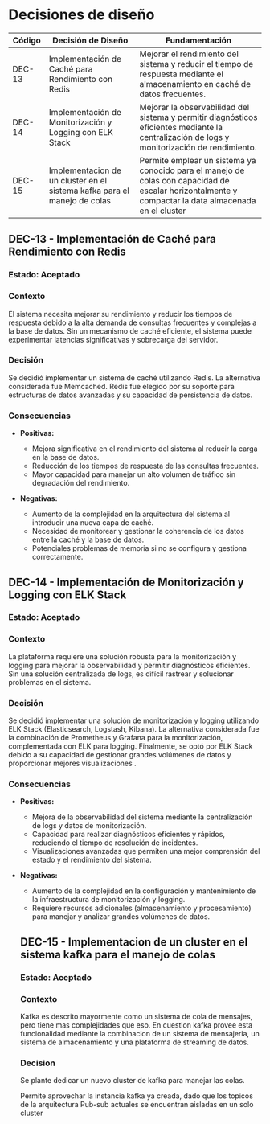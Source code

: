 # Decisiones de diseño

| Código | Decisión de Diseño                                      | Fundamentación                                                                                                                              |
|--------|---------------------------------------------------------|--------------------------------------------------------------------------------------------------------------------------------------------|
| DEC-13 | Implementación de Caché para Rendimiento con Redis      | Mejorar el rendimiento del sistema y reducir el tiempo de respuesta mediante el almacenamiento en caché de datos frecuentes.                |
| DEC-14 | Implementación de Monitorización y Logging con ELK Stack| Mejorar la observabilidad del sistema y permitir diagnósticos eficientes mediante la centralización de logs y monitorización de rendimiento. |
| DEC-15 | Implementacion de un cluster en el sistema kafka para el manejo de colas| Permite emplear un sistema ya conocido para el manejo de colas con capacidad de escalar horizontalmente y compactar la data almacenada en el cluster|

## DEC-13 - Implementación de Caché para Rendimiento con Redis

### Estado: Aceptado

### Contexto
El sistema necesita mejorar su rendimiento y reducir los tiempos de respuesta debido a la alta demanda de consultas frecuentes y complejas a la base de datos. Sin un mecanismo de caché eficiente, el sistema puede experimentar latencias significativas y sobrecarga del servidor.

### Decisión
Se decidió implementar un sistema de caché utilizando Redis. La alternativa considerada fue Memcached. Redis fue elegido por su soporte para estructuras de datos avanzadas y su capacidad de persistencia de datos.

### Consecuencias

- **Positivas:**
  - Mejora significativa en el rendimiento del sistema al reducir la carga en la base de datos.
  - Reducción de los tiempos de respuesta de las consultas frecuentes.
  - Mayor capacidad para manejar un alto volumen de tráfico sin degradación del rendimiento.

- **Negativas:**
  - Aumento de la complejidad en la arquitectura del sistema al introducir una nueva capa de caché.
  - Necesidad de monitorear y gestionar la coherencia de los datos entre la caché y la base de datos.
  - Potenciales problemas de memoria si no se configura y gestiona correctamente.

## DEC-14 - Implementación de Monitorización y Logging con ELK Stack

### Estado: Aceptado

### Contexto
La plataforma requiere una solución robusta para la monitorización y logging para mejorar la observabilidad y permitir diagnósticos eficientes. Sin una solución centralizada de logs, es difícil rastrear y solucionar problemas en el sistema.

### Decisión
Se decidió implementar una solución de monitorización y logging utilizando ELK Stack (Elasticsearch, Logstash, Kibana). La alternativa considerada fue la combinación de Prometheus y Grafana para la monitorización, complementada con ELK para logging. Finalmente, se optó por ELK Stack debido a su capacidad de gestionar grandes volúmenes de datos y proporcionar mejores visualizaciones .

### Consecuencias

- **Positivas:**
  - Mejora de la observabilidad del sistema mediante la centralización de logs y datos de monitorización.
  - Capacidad para realizar diagnósticos eficientes y rápidos, reduciendo el tiempo de resolución de incidentes.
  - Visualizaciones avanzadas que permiten una mejor comprensión del estado y el rendimiento del sistema.

- **Negativas:**
  - Aumento de la complejidad en la configuración y mantenimiento de la infraestructura de monitorización y logging.
  - Requiere recursos adicionales (almacenamiento y procesamiento) para manejar y analizar grandes volúmenes de datos.

  ## DEC-15 - Implementacion de un cluster en el sistema kafka para el manejo de colas

  ### Estado: Aceptado

  ### Contexto

  Kafka es descrito mayormente como un sistema de cola de mensajes, pero tiene mas complejidades que eso. En cuestion kafka provee esta funcionalidad mediante la combinacion de un sistema de mensajeria, un sistema de almacenamiento y una plataforma de streaming de datos.

  ### Decision

  Se plante dedicar un nuevo cluster de kafka para manejar las colas. 
  
  Permite aprovechar la instancia kafka ya creada, dado que los topicos de la arquitectura Pub-sub actuales se encuentran aisladas en un solo cluster